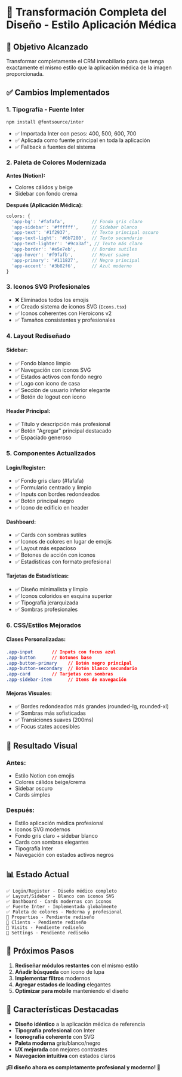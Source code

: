 # 🎨 Transformación Completa del Diseño - Estilo Aplicación Médica

## 🎯 **Objetivo Alcanzado**
Transformar completamente el CRM inmobiliario para que tenga exactamente el mismo estilo que la aplicación médica de la imagen proporcionada.

## ✅ **Cambios Implementados**

### 1. **Tipografía - Fuente Inter**
```bash
npm install @fontsource/inter
```
- ✅ Importada Inter con pesos: 400, 500, 600, 700
- ✅ Aplicada como fuente principal en toda la aplicación
- ✅ Fallback a fuentes del sistema

### 2. **Paleta de Colores Modernizada**
**Antes (Notion):**
- Colores cálidos y beige
- Sidebar con fondo crema

**Después (Aplicación Médica):**
```javascript
colors: {
  'app-bg': '#fafafa',          // Fondo gris claro
  'app-sidebar': '#ffffff',     // Sidebar blanco
  'app-text': '#1f2937',        // Texto principal oscuro
  'app-text-light': '#6b7280',  // Texto secundario
  'app-text-lighter': '#9ca3af', // Texto más claro
  'app-border': '#e5e7eb',      // Bordes sutiles
  'app-hover': '#f9fafb',       // Hover suave
  'app-primary': '#111827',     // Negro principal
  'app-accent': '#3b82f6',      // Azul moderno
}
```

### 3. **Iconos SVG Profesionales**
- ❌ Eliminados todos los emojis
- ✅ Creado sistema de iconos SVG (`Icons.tsx`)
- ✅ Iconos coherentes con Heroicons v2
- ✅ Tamaños consistentes y profesionales

### 4. **Layout Rediseñado**

#### **Sidebar:**
- ✅ Fondo blanco limpio
- ✅ Navegación con iconos SVG
- ✅ Estados activos con fondo negro
- ✅ Logo con icono de casa
- ✅ Sección de usuario inferior elegante
- ✅ Botón de logout con icono

#### **Header Principal:**
- ✅ Título y descripción más profesional
- ✅ Botón "Agregar" principal destacado
- ✅ Espaciado generoso

### 5. **Componentes Actualizados**

#### **Login/Register:**
- ✅ Fondo gris claro (#fafafa)
- ✅ Formulario centrado y limpio
- ✅ Inputs con bordes redondeados
- ✅ Botón principal negro
- ✅ Icono de edificio en header

#### **Dashboard:**
- ✅ Cards con sombras sutiles
- ✅ Iconos de colores en lugar de emojis
- ✅ Layout más espacioso
- ✅ Botones de acción con iconos
- ✅ Estadísticas con formato profesional

#### **Tarjetas de Estadísticas:**
- ✅ Diseño minimalista y limpio
- ✅ Iconos coloridos en esquina superior
- ✅ Tipografía jerarquizada
- ✅ Sombras profesionales

### 6. **CSS/Estilos Mejorados**

#### **Clases Personalizadas:**
```css
.app-input       // Inputs con focus azul
.app-button      // Botones base
.app-button-primary    // Botón negro principal
.app-button-secondary  // Botón blanco secundario
.app-card        // Tarjetas con sombras
.app-sidebar-item      // Items de navegación
```

#### **Mejoras Visuales:**
- ✅ Bordes redondeados más grandes (rounded-lg, rounded-xl)
- ✅ Sombras más sofisticadas
- ✅ Transiciones suaves (200ms)
- ✅ Focus states accesibles

## 🎨 **Resultado Visual**

### **Antes:**
- Estilo Notion con emojis
- Colores cálidos beige/crema
- Sidebar oscuro
- Cards simples

### **Después:**
- Estilo aplicación médica profesional
- Iconos SVG modernos
- Fondo gris claro + sidebar blanco
- Cards con sombras elegantes
- Tipografía Inter
- Navegación con estados activos negros

## 📊 **Estado Actual**

```
✅ Login/Register - Diseño médico completo
✅ Layout/Sidebar - Blanco con iconos SVG
✅ Dashboard - Cards modernas con iconos
✅ Fuente Inter - Implementada globalmente
✅ Paleta de colores - Moderna y profesional
🔄 Properties - Pendiente rediseño
🔄 Clients - Pendiente rediseño  
🔄 Visits - Pendiente rediseño
🔄 Settings - Pendiente rediseño
```

## 🚀 **Próximos Pasos**

1. **Rediseñar módulos restantes** con el mismo estilo
2. **Añadir búsqueda** con icono de lupa
3. **Implementar filtros** modernos
4. **Agregar estados de loading** elegantes
5. **Optimizar para mobile** manteniendo el diseño

## 🎯 **Características Destacadas**

- **Diseño idéntico** a la aplicación médica de referencia
- **Tipografía profesional** con Inter
- **Iconografía coherente** con SVG
- **Paleta moderna** gris/blanco/negro
- **UX mejorada** con mejores contrastes
- **Navegación intuitiva** con estados claros

**¡El diseño ahora es completamente profesional y moderno! 🎉**
